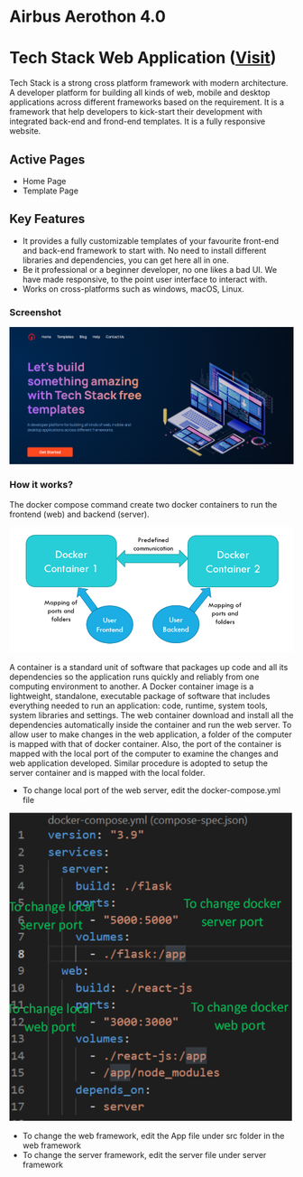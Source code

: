# Airbus Aerothon 4.0

# Tech Stack Web Application ([Visit](https://frondend.d3eo2hilmaxlla.amplifyapp.com/))

Tech Stack is a strong cross platform framework with modern architecture. A developer platform for building all kinds of web, mobile and desktop applications across different frameworks based on the requirement. It is a framework that help developers to kick-start their development with integrated back-end and frond-end templates. It is a fully responsive website.

## Active Pages
- Home Page
- Template Page

## Key Features
- It provides a fully customizable templates of your favourite front-end and back-end framework to start with. No need to install different libraries and dependencies, you can get here all in one.
- Be it professional or a beginner developer, no one likes a bad UI. We have made responsive, to the point user interface to interact with.
- Works on cross-platforms such as windows, macOS, Linux.

### Screenshot

![](frontend/src/Assets/Screenshot-tech-stack.png) 

### How it works?

The docker compose command create two docker containers to run the frontend (web) and backend (server). 

![](frontend/src/Assets/diagram.png) 

A container is a standard unit of software that packages up code and all its dependencies so the application runs quickly and reliably from one computing environment to another. A Docker container image is a lightweight, standalone, executable package of software that includes everything needed to run an application: code, runtime, system tools, system libraries and settings.
The web container download and install all the dependencies automatically inside the container and run the web server. To allow user to make changes in the web application, a folder of the computer is mapped with that of docker container. Also, the port of the container is mapped with the local port of the computer to examine the changes and web application developed. Similar procedure is adopted to setup the server container and is mapped with the local folder.
-	To change local port of the web server, edit the docker-compose.yml file 

![](frontend/src/Assets/vs-demo.png) 

-	To change the web framework, edit the App file under src folder in the web framework
-	To change the server framework, edit the server file under server framework
